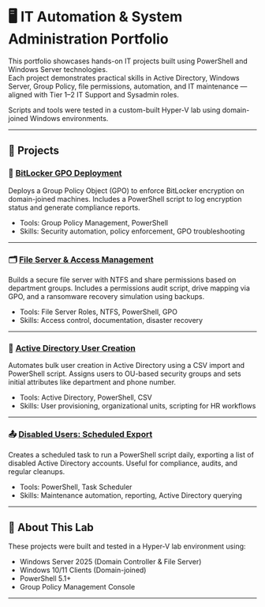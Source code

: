 # 🖥️ IT Automation & System Administration Portfolio

This portfolio showcases hands-on IT projects built using PowerShell and Windows Server technologies.  
Each project demonstrates practical skills in Active Directory, Windows Server, Group Policy, file permissions, automation, and IT maintenance — aligned with Tier 1–2 IT Support and Sysadmin roles.

Scripts and tools were tested in a custom-built Hyper-V lab using domain-joined Windows environments.

---

## 📁 Projects

### 🔐 [BitLocker GPO Deployment](./BitLocker-GPO-Deployment)
Deploys a Group Policy Object (GPO) to enforce BitLocker encryption on domain-joined machines. Includes a PowerShell script to log encryption status and generate compliance reports.

- Tools: Group Policy Management, PowerShell
- Skills: Security automation, policy enforcement, GPO troubleshooting

---

### 🗂 [File Server & Access Management](./FileServer-AccessManagement)
Builds a secure file server with NTFS and share permissions based on department groups. Includes a permissions audit script, drive mapping via GPO, and a ransomware recovery simulation using backups.

- Tools: File Server Roles, NTFS, PowerShell, GPO
- Skills: Access control, documentation, disaster recovery

---

### 👥 [Active Directory User Creation](./Account-Creation)
Automates bulk user creation in Active Directory using a CSV import and PowerShell script. Assigns users to OU-based security groups and sets initial attributes like department and phone number.

- Tools: Active Directory, PowerShell, CSV
- Skills: User provisioning, organizational units, scripting for HR workflows

---

### 📤 [Disabled Users: Scheduled Export](./DisabledUsers-ScheduledExport)
Creates a scheduled task to run a PowerShell script daily, exporting a list of disabled Active Directory accounts. Useful for compliance, audits, and regular cleanups.

- Tools: PowerShell, Task Scheduler
- Skills: Maintenance automation, reporting, Active Directory querying

---

## 🧰 About This Lab

These projects were built and tested in a Hyper-V lab environment using:
- Windows Server 2025 (Domain Controller & File Server)
- Windows 10/11 Clients (Domain-joined)
- PowerShell 5.1+
- Group Policy Management Console

---


